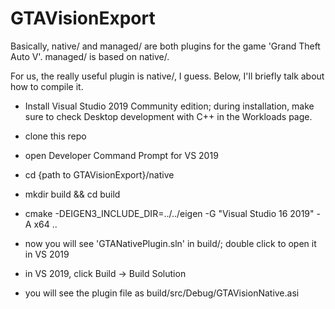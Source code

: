 # GTAVisionExport
Basically, native/ and managed/ are both plugins for the game 'Grand Theft Auto V'. managed/ is based on native/.

For us, the really useful plugin is native/, I guess. Below, I'll briefly talk about how to compile it.

* Install Visual Studio 2019 Community edition; during installation, make sure to check Desktop development with C++ in the Workloads page.

* clone this repo

* open Developer Command Prompt for VS 2019

* cd {path to GTAVisionExport}/native

* mkdir build && cd build

* cmake -DEIGEN3_INCLUDE_DIR=../../eigen -G "Visual Studio 16 2019" -A x64 ..

* now you will see 'GTANativePlugin.sln' in build/; double click to open it in VS 2019

* in VS 2019, click Build -> Build Solution

* you will see the plugin file as build/src/Debug/GTAVisionNative.asi
